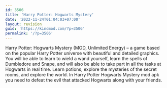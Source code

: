 ```yaml
---
id: 3506
title: 'Harry Potter: Hogwarts Mystery'
date: '2022-11-24T01:04:03+07:00'
layout: revision
guid: 'https://kindmod.com/?p=3506'
permalink: '/?p=3506'
---
```


Harry Potter: Hogwarts Mystery (MOD, Unlimited Energy) – a game based on the popular Harry Potter universe with beautiful and detailed graphics. You will be able to learn to wield a wand yourself, learn the spells of Dumbledore and Snape, and will also be able to take part in all the tasks at Hogwarts in real time. Learn potions, explore the mysteries of the secret rooms, and explore the world. In Harry Potter Hogwarts Mystery mod apk you need to defeat the evil that attacked Hogwarts along with your friends.